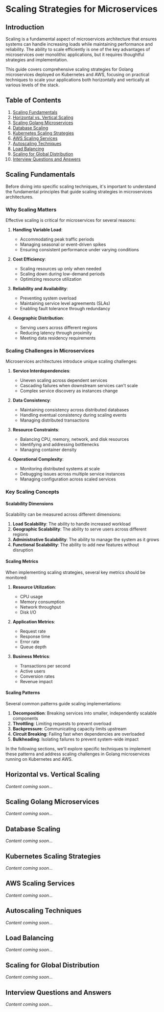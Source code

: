 # Scaling Strategies for Microservices

## Introduction

Scaling is a fundamental aspect of microservices architecture that ensures systems can handle increasing loads while maintaining performance and reliability. The ability to scale efficiently is one of the key advantages of microservices over monolithic applications, but it requires thoughtful strategies and implementation.

This guide covers comprehensive scaling strategies for Golang microservices deployed on Kubernetes and AWS, focusing on practical techniques to scale your applications both horizontally and vertically at various levels of the stack.

## Table of Contents

1. [Scaling Fundamentals](#scaling-fundamentals)
2. [Horizontal vs. Vertical Scaling](#horizontal-vs-vertical-scaling)
3. [Scaling Golang Microservices](#scaling-golang-microservices)
4. [Database Scaling](#database-scaling)
5. [Kubernetes Scaling Strategies](#kubernetes-scaling-strategies)
6. [AWS Scaling Services](#aws-scaling-services)
7. [Autoscaling Techniques](#autoscaling-techniques)
8. [Load Balancing](#load-balancing)
9. [Scaling for Global Distribution](#scaling-for-global-distribution)
10. [Interview Questions and Answers](#interview-questions-and-answers)

## Scaling Fundamentals

Before diving into specific scaling techniques, it's important to understand the fundamental principles that guide scaling strategies in microservices architectures.

### Why Scaling Matters

Effective scaling is critical for microservices for several reasons:

1. **Handling Variable Load**:
   - Accommodating peak traffic periods
   - Managing seasonal or event-driven spikes
   - Ensuring consistent performance under varying conditions

2. **Cost Efficiency**:
   - Scaling resources up only when needed
   - Scaling down during low-demand periods
   - Optimizing resource utilization

3. **Reliability and Availability**:
   - Preventing system overload
   - Maintaining service level agreements (SLAs)
   - Enabling fault tolerance through redundancy

4. **Geographic Distribution**:
   - Serving users across different regions
   - Reducing latency through proximity
   - Meeting data residency requirements

### Scaling Challenges in Microservices

Microservices architectures introduce unique scaling challenges:

1. **Service Interdependencies**:
   - Uneven scaling across dependent services
   - Cascading failures when downstream services can't scale
   - Complex service discovery as instances change

2. **Data Consistency**:
   - Maintaining consistency across distributed databases
   - Handling eventual consistency during scaling events
   - Managing distributed transactions

3. **Resource Constraints**:
   - Balancing CPU, memory, network, and disk resources
   - Identifying and addressing bottlenecks
   - Managing container density

4. **Operational Complexity**:
   - Monitoring distributed systems at scale
   - Debugging issues across multiple service instances
   - Managing configuration across scaled services

### Key Scaling Concepts

#### Scalability Dimensions

Scalability can be measured across different dimensions:

1. **Load Scalability**: The ability to handle increased workload
2. **Geographic Scalability**: The ability to serve users across different regions
3. **Administrative Scalability**: The ability to manage the system as it grows
4. **Functional Scalability**: The ability to add new features without disruption

#### Scaling Metrics

When implementing scaling strategies, several key metrics should be monitored:

1. **Resource Utilization**:
   - CPU usage
   - Memory consumption
   - Network throughput
   - Disk I/O

2. **Application Metrics**:
   - Request rate
   - Response time
   - Error rate
   - Queue depth

3. **Business Metrics**:
   - Transactions per second
   - Active users
   - Conversion rates
   - Revenue impact

#### Scaling Patterns

Several common patterns guide scaling implementations:

1. **Decomposition**: Breaking services into smaller, independently scalable components
2. **Throttling**: Limiting requests to prevent overload
3. **Backpressure**: Communicating capacity limits upstream
4. **Circuit Breaking**: Failing fast when dependencies are overloaded
5. **Bulkheading**: Isolating failures to prevent system-wide impact

In the following sections, we'll explore specific techniques to implement these patterns and address scaling challenges in Golang microservices running on Kubernetes and AWS.

## Horizontal vs. Vertical Scaling

*Content coming soon...*

## Scaling Golang Microservices

*Content coming soon...*

## Database Scaling

*Content coming soon...*

## Kubernetes Scaling Strategies

*Content coming soon...*

## AWS Scaling Services

*Content coming soon...*

## Autoscaling Techniques

*Content coming soon...*

## Load Balancing

*Content coming soon...*

## Scaling for Global Distribution

*Content coming soon...*

## Interview Questions and Answers

*Content coming soon...*